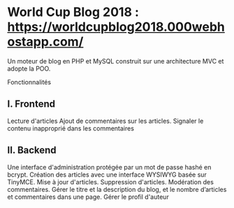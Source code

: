 # World Cup Blog 2018 : https://worldcupblog2018.000webhostapp.com/
Un moteur de blog en PHP et MySQL construit sur une architecture MVC et adopte la POO. 

Fonctionnalités
## I. Frontend
Lecture d'articles
Ajout de commentaires sur les articles.
Signaler le contenu inapproprié dans les commentaires

## II. Backend
Une interface d'administration protégée par un mot de passe hashé en bcrypt.
Création des articles avec une interface WYSIWYG basée sur TinyMCE.
Mise à jour d'articles.
Suppression d'articles.
Modération des commentaires.
Gérer le titre et la description du blog, et le nombre d’articles et commentaires dans une page.
Gérer le profil d'auteur
